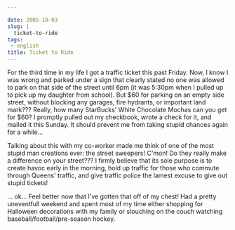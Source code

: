 ```yaml
---

date: 2005-10-03
slug: |
  ticket-to-ride
tags:
 - english
title: Ticket to Ride
---
```


For the third time in my life I got a traffic ticket this past Friday.
Now, I know I was wrong and parked under a sign that clearly stated no
one was allowed to park on that side of the street until 6pm (it was
5:30pm when I pulled up to pick up my daughter from school). But \$60
for parking on an empty side street, without blocking any garages, fire
hydrants, or important land mark??? Really, how many StarBucks' White
Chocolate Mochas can you get for \$60? I promptly pulled out my
checkbook, wrote a check for it, and mailed it this Sunday. It should
prevent me from taking stupid chances again for a while...

Talking about this with my co-worker made me think of one of the most
stupid man creations ever: the street sweepers! C'mon! Do they really
make a difference on your street??? I firmly believe that its sole
purpose is to create havoc early in the morning, hold up traffic for
those who commute through Queens' traffic, and give traffic police the
lamest excuse to give out stupid tickets!

... ok... Feel better now that I've gotten that off of my chest! Had a
pretty uneventfull weekend and spent most of my time either shopping for
Halloween decorations with my family or slouching on the couch watching
baseball/football/pre-season hockey.

